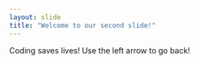```yaml
---
layout: slide
title: "Welcome to our second slide!"
---
```

Coding saves lives!
Use the left arrow to go back!
